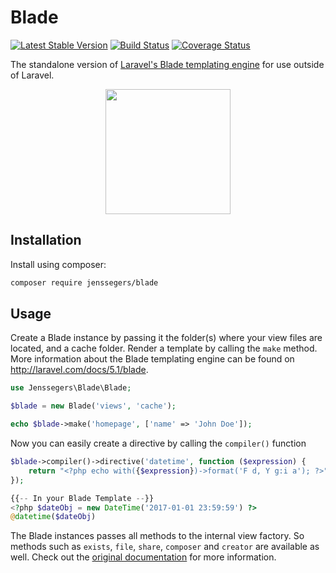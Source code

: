 Blade
=====

[![Latest Stable Version](http://img.shields.io/github/release/jenssegers/blade.svg)](https://packagist.org/packages/jenssegers/blade) [![Build Status](http://img.shields.io/travis/jenssegers/blade.svg)](https://travis-ci.org/jenssegers/blade) [![Coverage Status](http://img.shields.io/coveralls/jenssegers/blade.svg)](https://coveralls.io/r/jenssegers/blade)

The standalone version of [Laravel's Blade templating engine](http://laravel.com/docs/5.1/blade) for use outside of Laravel.

<p align="center">
<img src="https://jenssegers.com/uploads/images/blade2.png" height="200">
</p>

Installation
------------

Install using composer:

```bash
composer require jenssegers/blade
```

Usage
-----

Create a Blade instance by passing it the folder(s) where your view files are located, and a cache folder. Render a template by calling the `make` method. More information about the Blade templating engine can be found on http://laravel.com/docs/5.1/blade.

```php
use Jenssegers\Blade\Blade;

$blade = new Blade('views', 'cache');

echo $blade->make('homepage', ['name' => 'John Doe']);
```

Now you can easily create a directive by calling the ``compiler()`` function

```php
$blade->compiler()->directive('datetime', function ($expression) {
    return "<?php echo with({$expression})->format('F d, Y g:i a'); ?>";
});

{{-- In your Blade Template --}}
<?php $dateObj = new DateTime('2017-01-01 23:59:59') ?>
@datetime($dateObj)
```

The Blade instances passes all methods to the internal view factory. So methods such as `exists`, `file`, `share`, `composer` and `creator` are available as well. Check out the [original documentation](http://laravel.com/docs/5.2/views) for more information.
